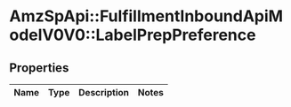 # AmzSpApi::FulfillmentInboundApiModelV0V0::LabelPrepPreference

## Properties
Name | Type | Description | Notes
------------ | ------------- | ------------- | -------------

